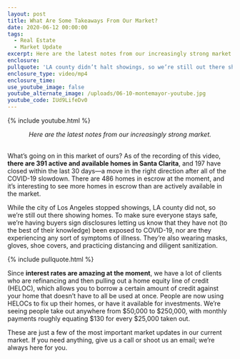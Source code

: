 ```yaml
---
layout: post
title: What Are Some Takeaways From Our Market?
date: 2020-06-12 00:00:00
tags:
  - Real Estate
  - Market Update
excerpt: Here are the latest notes from our increasingly strong market.
enclosure:
pullquote: 'LA county didn’t halt showings, so we’re still out there showing homes safely.'
enclosure_type: video/mp4
enclosure_time:
use_youtube_image: false
youtube_alternate_image: /uploads/06-10-montemayor-youtube.jpg
youtube_code: IUd9LifeDv0
---
```


{% include youtube.html %}

<center><em>Here are the latest notes from our increasingly strong market.</em></center>

<br>What’s going on in this market of ours? As of the recording of this video, **there are 391 active and available homes in Santa Clarita**, and 197 have closed within the last 30 days—a move in the right direction after all of the COVID-19 slowdown. There are 486 homes in escrow at the moment, and it’s interesting to see more homes in escrow than are actively available in the market.

While the city of Los Angeles stopped showings, LA county did not, so we’re still out there showing homes. To make sure everyone stays safe, we’re having buyers sign disclosures letting us know that they have not (to the best of their knowledge) been exposed to COVID-19, nor are they experiencing any sort of symptoms of illness. They’re also wearing masks, gloves, shoe covers, and practicing distancing and diligent sanitization.

{% include pullquote.html %}

Since **interest rates are amazing at the moment**, we have a lot of clients who are refinancing and then pulling out a home equity line of credit (HELOC), which allows you to borrow a certain amount of credit against your home that doesn’t have to all be used at once. People are now using HELOCs to fix up their homes, or have it available for investments. We’re seeing people take out anywhere from $50,000 to $250,000, with monthly payments roughly equating $130 for every $25,000 taken out.

These are just a few of the most important market updates in our current market. If you need anything, give us a call or shoot us an email; we’re always here for you.